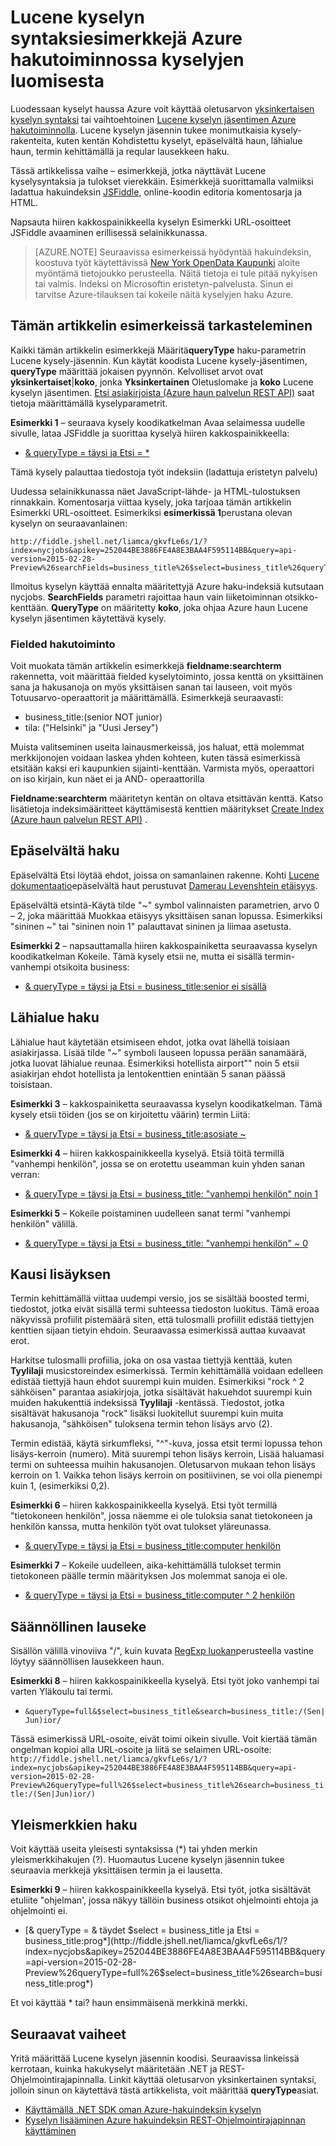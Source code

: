 <properties
    pageTitle="Azure-haun Lucene kyselyn esimerkkejä | Microsoft Azure-haku"
    description="Lucene kyselysyntaksia epäselvältä haun, lähialue haun, termin kehittämällä, säännöllisen lausekkeen haun ja yleismerkkien haku."
    services="search"
    documentationCenter=""
    authors="LiamCa"
    manager="pablocas"
    editor=""
    tags="Lucene query analyzer syntax"
/>

<tags
    ms.service="search"
    ms.devlang="na"
    ms.workload="search"
    ms.topic="article"
    ms.tgt_pltfrm="na"
    ms.date="08/29/2016"
    ms.author="liamca"
/>

# <a name="lucene-query-syntax-examples-for-building-queries-in-azure-search"></a>Lucene kyselyn syntaksiesimerkkejä Azure hakutoiminnossa kyselyjen luomisesta

Luodessaan kyselyt haussa Azure voit käyttää oletusarvon [yksinkertaisen kyselyn syntaksi](https://msdn.microsoft.com/library/azure/dn798920.aspx) tai vaihtoehtoinen [Lucene kyselyn jäsentimen Azure hakutoiminnolla](https://msdn.microsoft.com/library/azure/mt589323.aspx). Lucene kyselyn jäsennin tukee monimutkaisia kysely-rakenteita, kuten kentän Kohdistettu kyselyt, epäselvältä haun, lähialue haun, termin kehittämällä ja reqular lausekkeen haku.

Tässä artikkelissa vaihe – esimerkkejä, jotka näyttävät Lucene kyselysyntaksia ja tulokset vierekkäin. Esimerkkejä suorittamalla valmiiksi ladattua hakuindeksin [JSFiddle](https://jsfiddle.net/), online-koodin editoria komentosarja ja HTML. 

Napsauta hiiren kakkospainikkeella kyselyn Esimerkki URL-osoitteet JSFiddle avaaminen erillisessä selainikkunassa.

> [AZURE.NOTE] Seuraavissa esimerkeissä hyödyntää hakuindeksin, koostuva työt käytettävissä [New York OpenData Kaupunki](https://nycopendata.socrata.com/) aloite myöntämä tietojoukko perusteella. Näitä tietoja ei tule pitää nykyisen tai valmis. Indeksi on Microsoftin eristetyn-palvelusta. Sinun ei tarvitse Azure-tilauksen tai kokeile näitä kyselyjen haku Azure.

## <a name="viewing-the-examples-in-this-article"></a>Tämän artikkelin esimerkeissä tarkasteleminen

Kaikki tämän artikkelin esimerkkejä Määritä**queryType** haku-parametrin Lucene kysely-jäsennin. Kun käytät koodista Lucene kysely-jäsentimen, **queryType** määrittää jokaisen pyynnön.  Kelvolliset arvot ovat **yksinkertaiset**|**koko**, jonka **Yksinkertainen** Oletuslomake ja **koko** Lucene kyselyn jäsentimen. [Etsi asiakirjoista (Azure haun palvelun REST API)](https://msdn.microsoft.com/library/azure/dn798927.aspx) saat tietoja määrittämällä kyselyparametrit.

**Esimerkki 1** – seuraava kysely koodikatkelman Avaa selaimessa uudelle sivulle, lataa JSFiddle ja suorittaa kyselyä hiiren kakkospainikkeella:
- [& queryType = täysi ja Etsi = *](http://fiddle.jshell.net/liamca/gkvfLe6s/1/?index=nycjobs&apikey=252044BE3886FE4A8E3BAA4F595114BB&query=api-version=2015-02-28-Preview%26searchFields=business_title%26$select=business_title%26queryType=full%26search=*)

Tämä kysely palauttaa tiedostoja työt indeksiin (ladattuja eristetyn palvelu)

Uudessa selainikkunassa näet JavaScript-lähde- ja HTML-tulostuksen rinnakkain. Komentosarja viittaa kysely, joka tarjoaa tämän artikkelin Esimerkki URL-osoitteet. Esimerkiksi **esimerkissä 1**perustana olevan kyselyn on seuraavanlainen:

    http://fiddle.jshell.net/liamca/gkvfLe6s/1/?index=nycjobs&apikey=252044BE3886FE4A8E3BAA4F595114BB&query=api-version=2015-02-28-Preview%26searchFields=business_title%26$select=business_title%26queryType=full%26search=*

Ilmoitus kyselyn käyttää ennalta määritettyjä Azure haku-indeksiä kutsutaan nycjobs. **SearchFields** parametri rajoittaa haun vain liiketoiminnan otsikko-kenttään. **QueryType** on määritetty **koko**, joka ohjaa Azure haun Lucene kyselyn jäsentimen käytettävä kysely.

### <a name="fielded-query-operation"></a>Fielded hakutoiminto

Voit muokata tämän artikkelin esimerkkejä **fieldname:searchterm** rakennetta, voit määrittää fielded kyselytoiminto, jossa kenttä on yksittäinen sana ja hakusanoja on myös yksittäisen sanan tai lauseen, voit myös Totuusarvo-operaattorit ja määrittämällä. Esimerkkejä seuraavasti:

- business_title:(senior NOT junior)
- tila: ("Helsinki" ja "Uusi Jersey")

Muista valitseminen useita lainausmerkeissä, jos haluat, että molemmat merkkijonojen voidaan laskea yhden kohteen, kuten tässä esimerkissä etsitään kaksi eri kaupunkien sijainti-kenttään. Varmista myös, operaattori on iso kirjain, kun näet ei ja AND- operaattorilla

**Fieldname:searchterm** määritetyn kentän on oltava etsittävän kenttä. Katso lisätietoja indeksimääritteet käyttämisestä kenttien määritykset [Create Index (Azure haun palvelun REST API)](https://msdn.microsoft.com/library/azure/dn798941.aspx) .

## <a name="fuzzy-search"></a>Epäselvältä haku

Epäselvältä Etsi löytää ehdot, joissa on samanlainen rakenne. Kohti [Lucene dokumentaatio](https://lucene.apache.org/core/4_10_2/queryparser/org/apache/lucene/queryparser/classic/package-summary.html)epäselvältä haut perustuvat [Damerau Levenshtein etäisyys](https://en.wikipedia.org/wiki/Damerau%e2%80%93Levenshtein_distance).

Epäselvältä etsintä-Käytä tilde "~" symbol valinnaisten parametrien, arvo 0 – 2, joka määrittää Muokkaa etäisyys yksittäisen sanan lopussa. Esimerkiksi "sininen ~" tai "sininen noin 1" palauttavat sininen ja liimaa asetusta.

**Esimerkki 2** – napsauttamalla hiiren kakkospainiketta seuraavassa kyselyn koodikatkelman Kokeile. Tämä kysely etsii ne, mutta ei sisällä termin-vanhempi otsikoita business:

- [& queryType = täysi ja Etsi = business_title:senior ei sisällä](http://fiddle.jshell.net/liamca/gkvfLe6s/1/?index=nycjobs&apikey=252044BE3886FE4A8E3BAA4F595114BB&query=api-version=2015-02-28-Preview%26$select=business_title%26queryType=full%26search=business_title:senior+NOT+junior)

## <a name="proximity-search"></a>Lähialue haku

Lähialue haut käytetään etsimiseen ehdot, jotka ovat lähellä toisiaan asiakirjassa. Lisää tilde "~" symboli lauseen lopussa perään sanamäärä, jotka luovat lähialue reunaa. Esimerkiksi hotellista airport"" noin 5 etsii asiakirjan ehdot hotellista ja lentokenttien enintään 5 sanan päässä toisistaan.

**Esimerkki 3** – kakkospainiketta seuraavassa kyselyn koodikatkelman. Tämä kysely etsii töiden (jos se on kirjoitettu väärin) termin Liitä:

- [& queryType = täysi ja Etsi = business_title:asosiate ~](http://fiddle.jshell.net/liamca/gkvfLe6s/1/?index=nycjobs&apikey=252044BE3886FE4A8E3BAA4F595114BB&query=api-version=2015-02-28-Preview%26$select=business_title%26queryType=full%26search=business_title:asosiate~)

**Esimerkki 4** – hiiren kakkospainikkeella kyselyä. Etsiä töitä termillä "vanhempi henkilön", jossa se on erotettu useamman kuin yhden sanan verran:

- [& queryType = täysi ja Etsi = business_title: "vanhempi henkilön" noin 1](http://fiddle.jshell.net/liamca/gkvfLe6s/1/?index=nycjobs&apikey=252044BE3886FE4A8E3BAA4F595114BB&query=api-version=2015-02-28-Preview%26$select=business_title%26queryType=full%26search=business_title:%22senior%20analyst%22~1)

**Esimerkki 5** – Kokeile poistaminen uudelleen sanat termi "vanhempi henkilön" välillä.

- [& queryType = täysi ja Etsi = business_title: "vanhempi henkilön" ~ 0](http://fiddle.jshell.net/liamca/gkvfLe6s/1/?index=nycjobs&apikey=252044BE3886FE4A8E3BAA4F595114BB&query=api-version=2015-02-28-Preview%26$select=business_title%26queryType=full%26search=business_title:%22senior%20analyst%22~0)

## <a name="term-boosting"></a>Kausi lisäyksen

Termin kehittämällä viittaa uudempi versio, jos se sisältää boosted termi, tiedostot, jotka eivät sisällä termi suhteessa tiedoston luokitus. Tämä eroaa näkyvissä profiilit pistemäärä siten, että tulosmalli profiilit edistää tiettyjen kenttien sijaan tietyin ehdoin. Seuraavassa esimerkissä auttaa kuvaavat erot.

Harkitse tulosmalli profiilia, joka on osa vastaa tiettyjä kenttää, kuten **Tyylilaji** musicstoreindex esimerkissä. Termin kehittämällä voidaan edelleen edistää tiettyjä haun ehdot suurempi kuin muiden. Esimerkiksi "rock ^ 2 sähköisen" parantaa asiakirjoja, jotka sisältävät hakuehdot suurempi kuin muiden hakukenttiä indeksissä **Tyylilaji** -kentässä. Tiedostot, jotka sisältävät hakusanoja "rock" lisäksi luokitellut suurempi kuin muita hakusanoja, "sähköisen" tuloksena termin tehon lisäys arvo (2).

Termin edistää, käytä sirkumfleksi, "^"-kuva, jossa etsit termi lopussa tehon lisäys-kerroin (numero). Mitä suurempi tehon lisäys kerroin, Lisää haluamasi termi on suhteessa muihin hakusanojen. Oletusarvon mukaan tehon lisäys kerroin on 1. Vaikka tehon lisäys kerroin on positiivinen, se voi olla pienempi kuin 1, (esimerkiksi 0,2).

**Esimerkki 6** – hiiren kakkospainikkeella kyselyä. Etsi työt termillä "tietokoneen henkilön", jossa näemme ei ole tuloksia sanat tietokoneen ja henkilön kanssa, mutta henkilön työt ovat tulokset yläreunassa.

- [& queryType = täysi ja Etsi = business_title:computer henkilön](http://fiddle.jshell.net/liamca/gkvfLe6s/1/?index=nycjobs&apikey=252044BE3886FE4A8E3BAA4F595114BB&query=api-version=2015-02-28-Preview%26$select=business_title%26queryType=full%26search=business_title:computer%5e2%20analyst)

**Esimerkki 7** – Kokeile uudelleen, aika-kehittämällä tulokset termin tietokoneen päälle termin määrityksen Jos molemmat sanoja ei ole.

- [& queryType = täysi ja Etsi = business_title:computer ^ 2 henkilön](http://fiddle.jshell.net/liamca/gkvfLe6s/1/?index=nycjobs&apikey=252044BE3886FE4A8E3BAA4F595114BB&query=api-version=2015-02-28-Preview%26$select=business_title%26queryType=full%26search=business_title:computer%5e2%20analyst)

## <a name="regular-expression"></a>Säännöllinen lauseke

Sisällön välillä vinoviiva "/", kuin kuvata [RegExp luokan](http://lucene.apache.org/core/4_10_2/core/org/apache/lucene/util/automaton/RegExp.html)perusteella vastine löytyy säännöllisen lausekkeen haun.

**Esimerkki 8** – hiiren kakkospainikkeella kyselyä. Etsi työt joko vanhempi tai varten Yläkoulu tai termi.

- `&queryType=full&$select=business_title&search=business_title:/(Sen|Jun)ior/`

Tässä esimerkissä URL-osoite, eivät toimi oikein sivulle. Voit kiertää tämän ongelman kopioi alla URL-osoite ja liitä se selaimen URL-osoite:    `http://fiddle.jshell.net/liamca/gkvfLe6s/1/?index=nycjobs&apikey=252044BE3886FE4A8E3BAA4F595114BB&query=api-version=2015-02-28-Preview%26queryType=full%26$select=business_title%26search=business_title:/(Sen|Jun)ior/)`


## <a name="wildcard-search"></a>Yleismerkkien haku

Voit käyttää useita yleisesti syntaksissa (\*) tai yhden merkin yleismerkkihakujen (?). Huomautus Lucene kyselyn jäsennin tukee seuraavia merkkejä yksittäisen termin ja ei lausetta.

**Esimerkki 9** – hiiren kakkospainikkeella kyselyä. Etsi työt, jotka sisältävät etuliite "ohjelman', jossa näkyy tällöin business otsikot ohjelmointi ehtoja ja ohjelmointi ei.

- [& queryType = & täydet $select = business_title ja Etsi = business_title:prog*](http://fiddle.jshell.net/liamca/gkvfLe6s/1/?index=nycjobs&apikey=252044BE3886FE4A8E3BAA4F595114BB&query=api-version=2015-02-28-Preview%26queryType=full%26$select=business_title%26search=business_title:prog*)

Et voi käyttää * tai? haun ensimmäisenä merkkinä merkki.


## <a name="next-steps"></a>Seuraavat vaiheet

Yritä määrittää Lucene kyselyn jäsennin koodisi. Seuraavissa linkeissä kerrotaan, kuinka hakukyselyt määritetään .NET ja REST-Ohjelmointirajapinnalla. Linkit käyttää oletusarvon yksinkertainen syntaksi, jolloin sinun on käytettävä tästä artikkelista, voit määrittää **queryType**asiat.

- [Käyttämällä .NET SDK oman Azure-hakuindeksin kyselyn](search-query-dotnet.md)
- [Kyselyn lisääminen Azure hakuindeksin REST-Ohjelmointirajapinnan käyttäminen](search-query-rest-api.md)


 
